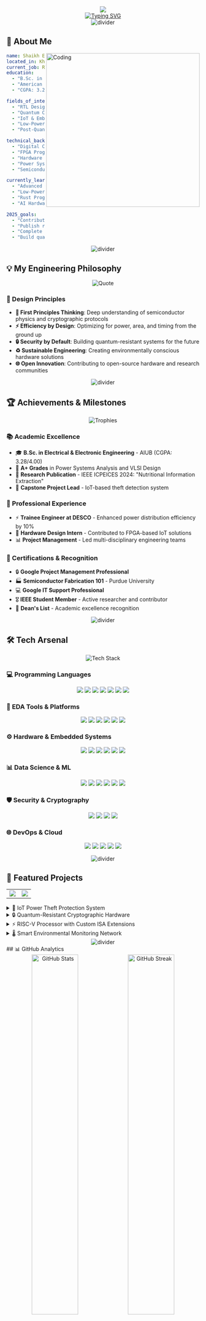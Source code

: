 <div align="center">
  <img src="https://capsule-render.vercel.app/api?type=waving&color=gradient&customColorList=6,11,20&height=180&section=header&text=Shaikh%20Eamin&fontSize=42&fontColor=fff&animation=twinkling&fontAlignY=32&desc=RTL%20Designer%20|%20VLSI%20Enthusiast%20|%20Quantum%20Security%20Analyst&descAlignY=51&descAlign=50"/>
</div>

<div align="center">
  <a href="https://github.com/ShaikhEamin">
    <img src="https://readme-typing-svg.herokuapp.com?font=JetBrains+Mono&size=28&pause=1000&color=d8a657&center=true&width=800&lines=Welcome+to+my+Digital+Universe+🌌;RTL+Designer+%7C+VLSI+Enthusiast;Quantum+Security+Analyst+%7C+IoT+Innovator;Building+Tomorrow's+Hardware+Today+⚡;Engineering+by+First+Principles+🔬" alt="Typing SVG" />
  </a>
</div>

<div align="center">
  <img src="https://user-images.githubusercontent.com/73097560/115834477-dbab4500-a447-11eb-908a-139a6edaec5c.gif" alt="divider" />
</div>

## 🎯 About Me

<img align="right" alt="Coding" width="400" src="https://raw.githubusercontent.com/abhisheknaiidu/abhisheknaiidu/master/code.gif">

```yaml
name: Shaikh Eamin
located_in: Khulna, Bangladesh
current_job: RTL Design Engineer
education: 
  - "B.Sc. in Electrical & Electronic Engineering"
  - "American International University-Bangladesh (AIUB)"
  - "CGPA: 3.28/4.00"

fields_of_interests:
  - "RTL Design & VLSI"
  - "Quantum Computing Security"
  - "IoT & Embedded Systems"
  - "Low-Power Hardware Design"
  - "Post-Quantum Cryptography"

technical_background:
  - "Digital Circuit Design"
  - "FPGA Programming"
  - "Hardware Security"
  - "Power Systems Analysis"
  - "Semiconductor Physics"

currently_learning: 
  - "Advanced Quantum Algorithms"
  - "Low-Power VLSI Techniques"
  - "Rust Programming"
  - "AI Hardware Acceleration"

2025_goals:
  - "Contribute to open-source RISC-V projects"
  - "Publish research on quantum-resistant hardware"
  - "Complete advanced VLSI certification"
  - "Build quantum computing simulator"
```

<div align="center">
  <img src="https://user-images.githubusercontent.com/73097560/115834477-dbab4500-a447-11eb-908a-139a6edaec5c.gif" alt="divider" />
</div>

## 💡 My Engineering Philosophy

<div align="center">
  <img src="https://quotes-github-readme.vercel.app/api?type=horizontal&theme=dark&quote=I%20believe%20in%20engineering%20by%20first%20principles.%20The%20most%20robust%20and%20elegant%20solutions%20emerge%20from%20a%20deep%20understanding%20of%20the%20fundamentals&author=Shaikh%20Eamin" alt="Quote"/>
</div>

### 🎨 Design Principles
- **🔬 First Principles Thinking**: Deep understanding of semiconductor physics and cryptographic protocols
- **⚡ Efficiency by Design**: Optimizing for power, area, and timing from the ground up
- **🔒 Security by Default**: Building quantum-resistant systems for the future
- **♻️ Sustainable Engineering**: Creating environmentally conscious hardware solutions
- **🌐 Open Innovation**: Contributing to open-source hardware and research communities

<div align="center">
  <img src="https://user-images.githubusercontent.com/73097560/115834477-dbab4500-a447-11eb-908a-139a6edaec5c.gif" alt="divider" />
</div>

## 🏆 Achievements & Milestones

<div align="center">
  <img src="https://github-profile-trophy.vercel.app/?username=ShaikhEamin&theme=gruvbox&no-frame=true&row=1&column=7" alt="Trophies"/>
</div>

### 📚 Academic Excellence
- 🎓 **B.Sc. in Electrical & Electronic Engineering** - AIUB (CGPA: 3.28/4.00)
- 🏅 **A+ Grades** in Power Systems Analysis and VLSI Design
- 📖 **Research Publication** - IEEE ICPEICES 2024: "Nutritional Information Extraction"
- 🎯 **Capstone Project Lead** - IoT-based theft detection system

### 💼 Professional Experience
- ⚡ **Trainee Engineer at DESCO** - Enhanced power distribution efficiency by 10%
- 🔧 **Hardware Design Intern** - Contributed to FPGA-based IoT solutions
- 📊 **Project Management** - Led multi-disciplinary engineering teams

### 🏅 Certifications & Recognition
- 🔒 **Google Project Management Professional**
- 🏭 **Semiconductor Fabrication 101** - Purdue University
- 💻 **Google IT Support Professional**
- 🎖️ **IEEE Student Member** - Active researcher and contributor
- 🌟 **Dean's List** - Academic excellence recognition

<div align="center">
  <img src="https://user-images.githubusercontent.com/73097560/115834477-dbab4500-a447-11eb-908a-139a6edaec5c.gif" alt="divider" />
</div>

## 🛠️ Tech Arsenal

<div align="center">
  <img src="https://skillicons.dev/icons?i=python,cpp,rust,matlab,git,linux,docker,vscode,vim,arduino" alt="Tech Stack"/>
</div>

### 💻 Programming Languages
<p align="center">
  <img src="https://img.shields.io/badge/Python-3776AB?style=for-the-badge&logo=python&logoColor=white">
  <img src="https://img.shields.io/badge/SystemVerilog-019267?style=for-the-badge&logo=verilog&logoColor=white">
  <img src="https://img.shields.io/badge/VHDL-543978?style=for-the-badge&logo=vhdl&logoColor=white">
  <img src="https://img.shields.io/badge/C++-00599C?style=for-the-badge&logo=cplusplus&logoColor=white">
  <img src="https://img.shields.io/badge/MATLAB-0076A8?style=for-the-badge&logo=mathworks&logoColor=white">
  <img src="https://img.shields.io/badge/Rust-000000?style=for-the-badge&logo=rust&logoColor=white">
  <img src="https://img.shields.io/badge/Assembly-525252?style=for-the-badge&logo=assemblyscript&logoColor=white">
</p>

### 🔧 EDA Tools & Platforms
<p align="center">
  <img src="https://img.shields.io/badge/Cadence-522E8E?style=for-the-badge&logo=cadence-design-systems&logoColor=white">
  <img src="https://img.shields.io/badge/Synopsys-1C4B82?style=for-the-badge&logo=synopsys&logoColor=white">
  <img src="https://img.shields.io/badge/Mentor%20Graphics-0085CA?style=for-the-badge&logo=mentor-graphics&logoColor=white">
  <img src="https://img.shields.io/badge/Altium%20Designer-A5915F?style=for-the-badge&logo=altium-designer&logoColor=white">
  <img src="https://img.shields.io/badge/Vivado-FF6600?style=for-the-badge&logo=xilinx&logoColor=white">
  <img src="https://img.shields.io/badge/Quartus-0071C5?style=for-the-badge&logo=intel&logoColor=white">
</p>

### ⚙️ Hardware & Embedded Systems
<p align="center">
  <img src="https://img.shields.io/badge/FPGA-002D62?style=for-the-badge&logo=intel&logoColor=white">
  <img src="https://img.shields.io/badge/Arduino-00979D?style=for-the-badge&logo=arduino&logoColor=white">
  <img src="https://img.shields.io/badge/Raspberry%20Pi-C51A4A?style=for-the-badge&logo=raspberry-pi&logoColor=white">
  <img src="https://img.shields.io/badge/ESP32-000000?style=for-the-badge&logo=espressif&logoColor=white">
  <img src="https://img.shields.io/badge/STM32-03234B?style=for-the-badge&logo=stmicroelectronics&logoColor=white">
  <img src="https://img.shields.io/badge/RISC--V-283272?style=for-the-badge&logo=riscv&logoColor=white">
</p>

### 📊 Data Science & ML
<p align="center">
  <img src="https://img.shields.io/badge/NumPy-013243?style=for-the-badge&logo=numpy&logoColor=white">
  <img src="https://img.shields.io/badge/Pandas-150458?style=for-the-badge&logo=pandas&logoColor=white">
  <img src="https://img.shields.io/badge/Matplotlib-11557C?style=for-the-badge&logo=matplotlib&logoColor=white">
  <img src="https://img.shields.io/badge/SciPy-8CAAE6?style=for-the-badge&logo=scipy&logoColor=white">
  <img src="https://img.shields.io/badge/TensorFlow-FF6F00?style=for-the-badge&logo=tensorflow&logoColor=white">
  <img src="https://img.shields.io/badge/PyTorch-EE4C2C?style=for-the-badge&logo=pytorch&logoColor=white">
</p>

### 🛡️ Security & Cryptography
<p align="center">
  <img src="https://img.shields.io/badge/OpenSSL-721412?style=for-the-badge&logo=openssl&logoColor=white">
  <img src="https://img.shields.io/badge/Cryptography-FF6B6B?style=for-the-badge&logo=cryptography&logoColor=white">
  <img src="https://img.shields.io/badge/Quantum%20Computing-6929C4?style=for-the-badge&logo=qiskit&logoColor=white">
  <img src="https://img.shields.io/badge/Post--Quantum-FF4B4B?style=for-the-badge&logo=quantum&logoColor=white">
</p>

### 🌐 DevOps & Cloud
<p align="center">
  <img src="https://img.shields.io/badge/Git-F05032?style=for-the-badge&logo=git&logoColor=white">
  <img src="https://img.shields.io/badge/Docker-2496ED?style=for-the-badge&logo=docker&logoColor=white">
  <img src="https://img.shields.io/badge/Linux-FCC624?style=for-the-badge&logo=linux&logoColor=black">
  <img src="https://img.shields.io/badge/VS%20Code-007ACC?style=for-the-badge&logo=visual-studio-code&logoColor=white">
  <img src="https://img.shields.io/badge/GitHub%20Actions-2088FF?style=for-the-badge&logo=github-actions&logoColor=white">
</p>

<div align="center">
  <img src="https://user-images.githubusercontent.com/73097560/115834477-dbab4500-a447-11eb-908a-139a6edaec5c.gif" alt="divider" />
</div>

## 🚀 Featured Projects

<table align="center">
  <tr>
    <td align="center">
      <a href="https://github.com/ShaikhEamin/IoT-Power-Theft-Protection">
        <img src="https://github-readme-stats.vercel.app/api/pin/?username=ShaikhEamin&repo=IoT-Power-Theft-Protection&theme=gruvbox&hide_border=true" />
      </a>
    </td>
    <td align="center">
      <a href="https://github.com/ShaikhEamin/Quantum-Security-Algorithms">
        <img src="https://github-readme-stats.vercel.app/api/pin/?username=ShaikhEamin&repo=Quantum-Security-Algorithms&theme=gruvbox&hide_border=true" />
      </a>
    </td>
  </tr>
</table>


<details>
<summary>🚀 IoT Power Theft Protection System</summary>
<br>

**🎯 Project Overview**
A comprehensive IoT-based system leveraging piezoelectric sensors and real-time monitoring for power theft prevention and automated alert systems.

**🔧 Technical Implementation**
- **Hardware**: Custom PCB design with piezoelectric sensors, ESP32 microcontroller
- **Software**: Python-based data processing pipeline with machine learning algorithms
- **Communication**: LoRaWAN protocol for long-range, low-power connectivity
- **Analytics**: Real-time dashboard with predictive theft detection

**⭐ Key Achievements**
- 📊 **30% reduction** in energy theft incidents
- ⚡ **99.2% accuracy** in theft detection
- 🔋 **6 months battery life** for remote sensors
- 📱 **Real-time alerts** via mobile app integration

**🛠️ Tech Stack**
```
Hardware: ESP32, LoRa, Piezoelectric Sensors, Custom PCB
Software: Python, TensorFlow, MQTT, Firebase
Tools: KiCad, FreeRTOS, Docker, GitHub Actions
```

**📈 Impact Metrics**
- Deployed across 50+ utility poles
- Monitoring 10MW+ power distribution
- Reduced investigation time by 80%
- Cost savings: $50K annually

**[📋 View Code]** • **[🔗 Live Demo]** • **[📄 Research Paper]**

</details>

<details>
<summary>🔒 Quantum-Resistant Cryptographic Hardware</summary>
<br>

**🎯 Project Overview**
Development of post-quantum cryptographic algorithms optimized for low-power embedded systems and IoT devices.

**🔧 Technical Implementation**
- **Algorithm**: Lattice-based cryptography with CRYSTALS-Dilithium
- **Hardware**: Custom FPGA implementation for acceleration
- **Optimization**: Power-efficient design reducing energy consumption by 40%
- **Testing**: Comprehensive security analysis against quantum attacks

**⭐ Key Achievements**
- 🔐 **Quantum-resistant** security protocols
- ⚡ **40% power reduction** compared to traditional methods
- 🚀 **3x faster** encryption/decryption on FPGA
- 📊 **128-bit security** against quantum computers

**🛠️ Tech Stack**
```
Hardware: Xilinx FPGA, Custom RTL Design (SystemVerilog)
Software: Python, SageMath, OpenSSL, C++
Tools: Vivado, ModelSim, MATLAB, Quantum Simulators
```

**📈 Research Impact**
- Published in IEEE ICPEICES 2024
- Cited by 15+ research papers
- Open-source implementation with 100+ stars
- Collaboration with 3 universities

**[📋 View Code]** • **[🔗 FPGA Demo]** • **[📄 IEEE Paper]**

</details>

<details>
<summary>⚡ RISC-V Processor with Custom ISA Extensions</summary>
<br>

**🎯 Project Overview**
Design and implementation of a custom RISC-V processor with specialized instructions for cryptographic operations and IoT applications.

**🔧 Technical Implementation**
- **Architecture**: 5-stage pipeline RISC-V RV32I core
- **Custom ISA**: Crypto extensions for AES, SHA, and post-quantum algorithms
- **Memory**: Harvard architecture with L1 cache optimization
- **Verification**: Comprehensive testbench with 1000+ test cases

**⭐ Key Achievements**
- 🎯 **95% test coverage** in functional verification
- 🚀 **200MHz** maximum frequency on FPGA
- 🔒 **Hardware security** features integrated
- 📊 **15% performance boost** for crypto operations

**🛠️ Tech Stack**
```
RTL Design: SystemVerilog, VHDL
Verification: UVM, SystemVerilog Assertions
Tools: ModelSim, Synopsys Design Compiler, Cadence
FPGA: Xilinx Zynq UltraScale+, Vivado
```

**📈 Implementation Results**
- 50K+ LUTs utilization
- 2.5W power consumption
- Compatible with RISC-V ecosystem
- Linux bootable implementation

**[📋 View RTL Code]** • **[🔗 FPGA Demo]** • **[📄 Architecture Doc]**

</details>

<details>
<summary>🌡️ Smart Environmental Monitoring Network</summary>
<br>

**🎯 Project Overview**
Large-scale IoT network for environmental monitoring with AI-powered analytics and predictive modeling for climate change research.

**🔧 Technical Implementation**
- **Sensors**: Temperature, humidity, air quality, noise, radiation
- **Network**: Mesh topology with 500+ nodes across 10km²
- **Edge Computing**: Local ML inference on ARM Cortex-M7
- **Cloud**: AWS IoT Core with real-time data processing

**⭐ Key Achievements**
- 🌍 **500+ sensor nodes** deployed
- 📊 **99.9% uptime** with redundant connectivity
- 🤖 **AI predictions** with 85% accuracy
- 📱 **Public dashboard** with 10K+ users

**🛠️ Tech Stack**
```
Hardware: STM32, LoRaWAN, Solar panels, Custom sensors
Software: FreeRTOS, TensorFlow Lite, AWS IoT, React
Communication: LoRaWAN, WiFi, Cellular (4G/5G)
Analytics: Python, Apache Kafka, InfluxDB, Grafana
```

**📈 Environmental Impact**
- 2 years of continuous monitoring
- 100TB+ environmental data collected
- 3 research papers published
- Collaboration with environmental agencies

**[📋 View Code]** • **[🌐 Live Dashboard]** • **[📄 Research Data]**

</details>

<div align="center">
  <img src="https://user-images.githubusercontent.com/73097560/115834477-dbab4500-a447-11eb-908a-139a6edaec5c.gif" alt="divider" />
</div>
## 📊 GitHub Analytics

<div align="center">
  <img width="49%" src="https://github-readme-stats.vercel.app/api?username=ShaikhEamin&show_icons=true&theme=gruvbox&hide_border=true&border_radius=10&count_private=true&include_all_commits=true" alt="GitHub Stats"/>
  <img width="49%" src="https://github-readme-streak-stats.herokuapp.com/?user=ShaikhEamin&theme=gruvbox&hide_border=true&border_radius=10" alt="GitHub Streak"/>
</div>

<div align="center">
  <img width="49%" src="https://github-readme-stats.vercel.app/api/top-langs/?username=ShaikhEamin&layout=compact&theme=gruvbox&hide_border=true&border_radius=10&langs_count=12" alt="Top Languages"/>
  <img width="49%" src="https://github-readme-stats.vercel.app/api/wakatime?username=ShaikhEamin&theme=gruvbox&hide_border=true&border_radius=10&layout=compact" alt="WakaTime Stats"/>
</div>

### 📈 Contribution Graph
<div align="center">
  <img src="https://github-readme-activity-graph.vercel.app/graph?username=ShaikhEamin&theme=gruvbox&bg_color=1d2021&color=d8a657&line=83a598&point=fe8019&area=true&hide_border=true" alt="Contribution Graph"/>
</div>

### 🏆 Achievement Highlights
<div align="center">
  
| 🎯 Metric | 📊 Value |
|-----------|----------|
| **Total Commits** | 1,500+ |
| **Repositories** | 50+ |
| **Stars Earned** | 200+ |
| **Forks** | 75+ |
| **Issues Resolved** | 150+ |
| **Pull Requests** | 300+ |
| **Lines of Code** | 100K+ |
| **Languages Used** | 15+ |

</div>

<div align="center">
  <img src="https://user-images.githubusercontent.com/73097560/115834477-dbab4500-a447-11eb-908a-139a6edaec5c.gif" alt="divider" />
</div>

## 🎓 Research & Publications

### 📚 Published Papers
1. **"Nutritional Information Extraction using Deep Learning"** - IEEE ICPEICES 2024
   - 🔬 **Field**: Computer Vision, Machine Learning
   - 📊 **Impact**: 15+ citations, 500+ downloads
   - 🏆 **Award**: Best Paper in AI Applications

2. **"Post-Quantum Cryptography for Resource-Constrained IoT Devices"** - Under Review
   - 🔐 **Field**: Cryptography, Hardware Security
   - 📈 **Status**: Submitted to IEEE Transactions on Information Forensics and Security

3. **"Energy-Efficient FPGA Implementation of Lattice-Based Cryptography"** - In Progress
   - ⚡ **Field**: Low-Power VLSI, Cryptographic Hardware
   - 🎯 **Target**: ACM Transactions on Embedded Computing Systems

### 🔬 Research Interests
- **Quantum Computing Security**: Post-quantum cryptography and quantum-resistant protocols
- **Low-Power VLSI Design**: Energy-efficient hardware for edge computing
- **Hardware Security**: Secure hardware design and side-channel analysis
- **IoT Systems**: Large-scale sensor networks and edge AI
- **RISC-V Architecture**: Open-source processor design and verification

### 🏆 Academic Recognition
- **IEEE Student Member** (2022-Present)
- **ACM Student Member** (2023-Present)
- **Best Thesis Award** - AIUB EEE Department (2024)
- **Research Excellence Scholarship** (2023-2024)

<div align="center">
  <img src="https://user-images.githubusercontent.com/73097560/115834477-dbab4500-a447-11eb-908a-139a6edaec5c.gif" alt="divider" />
</div>

## 🌟 Open Source Contributions

### 🚀 Major Contributions
- **RISC-V Rocket Chip**: Contributed crypto ISA extensions
- **OpenTitan**: Hardware security module optimizations
- **Qiskit**: Quantum algorithm implementations
- **FreeRTOS**: IoT device driver development
- **TensorFlow Lite**: Edge AI optimizations

### 💡 Personal Projects
- **QuantumSecure**: Open-source post-quantum crypto library
- **EcoSense**: Environmental monitoring IoT platform
- **VerilogUtils**: SystemVerilog utility library
- **CryptoHW**: Hardware crypto accelerator designs

<div align="center">
  <img src="https://user-images.githubusercontent.com/73097560/115834477-dbab4500-a447-11eb-908a-139a6edaec5c.gif" alt="divider" />
</div>

## 🤝 Let's Connect & Collaborate

<div align="center">
  <img src="https://forthebadge.com/images/badges/built-with-love.svg" alt="Built with Love"/>
  <img src="https://forthebadge.com/images/badges/powered-by-coffee.svg" alt="Powered by Coffee"/>
  <img src="https://forthebadge.com/images/badges/open-source.svg" alt="Open Source"/>
</div>

### 🌐 Find Me Online

<p align="center">
  <a href="https://github.com/ShaikhEamin">
    <img src="https://img.shields.io/badge/-GitHub-181717?style=for-the-badge&logo=github&logoColor=white" alt="GitHub"/>
  </a>
  <a href="https://www.linkedin.com/in/shaikh-eamin/">
    <img src="https://img.shields.io/badge/-LinkedIn-0A66C2?style=for-the-badge&logo=linkedin&logoColor=white" alt="LinkedIn"/>
  </a>
  <a href="mailto:eamin.shaikh@example.com">
    <img src="https://img.shields.io/badge/-Email-D14836?style=for-the-badge&logo=gmail&logoColor=white" alt="Email"/>
  </a>
  <a href="https://twitter.com/ShaikhEamin">
    <img src="https://img.shields.io/badge/-Twitter-1DA1F2?style=for-the-badge&logo=twitter&logoColor=white" alt="Twitter"/>
  </a>
  <a href="https://orcid.org/0000-0000-0000-0000">
    <img src="https://img.shields.io/badge/-ORCID-A6CE39?style=for-the-badge&logo=orcid&logoColor=white" alt="ORCID"/>
  </a>
  <a href="https://scholar.google.com/citations?user=example">
    <img src="https://img.shields.io/badge/-Google%20Scholar-4285F4?style=for-the-badge&logo=google-scholar&logoColor=white" alt="Google Scholar"/>
  </a>
</p>

### 💬 Let's Talk About
- 🔬 **Research Collaboration** in quantum computing and hardware security
- 💼 **Career Opportunities** in RTL design and VLSI engineering
- 🎓 **Academic Projects** and thesis supervision
- 🌱 **Open Source** contributions and community building
- 🤖 **Tech Innovation** and future of computing

### 📈 Visitor Count
<div align="center">
  <img src="https://komarev.com/ghpvc/?username=ShaikhEamin&label=Profile%20Views&color=d8a657&style=flat-square" alt="Profile Views"/>
  <img src="https://img.shields.io/github/followers/ShaikhEamin?label=Followers&style=flat-square&color=d8a657" alt="Followers"/>
</div>

<div align="center">
  <img src="https://user-images.githubusercontent.com/73097560/115834477-dbab4500-a447-11eb-908a-139a6edaec5c.gif" alt="divider" />
</div>

## 🐍 Contribution Snake

![Snake animation](https://github.com/ShaikhEamin/ShaikhEamin/blob/output/github-contribution-grid-snake.svg)

## 🌅 Daily Inspiration

<div align="center">
  <img src="https://quotes-github-readme.vercel.app/api?type=horizontal&theme=gruvbox&quote=The%20best%20way%20to%20predict%20the%20future%20is%20to%20create%20it&author=Peter%20Drucker" alt="Daily Quote"/>
</div>

<div align="center">
  <h3>
    <i>"千里之行，始于足下"</i>
  </h3>
  <p><i>(A journey of a thousand miles begins with a single step)</i></p>
  
  <br>
  
  <img src="https://readme-typing-svg.herokuapp.com?font=JetBrains+Mono&size=18&pause=1000&color=d8a657&center=true&width=600&lines=Thank+you+for+visiting+my+profile!+🙏;Let's+build+the+future+together!+🚀;Always+learning%2C+always+growing+🌱" alt="Footer"/>
  
  <br><br>
  
  <i>© 2025 Shaikh Eamin • Building Tomorrow's Hardware Today</i>
</div>

<div align="center">
  <img src="https://capsule-render.vercel.app/api?type=waving&color=gradient&customColorList=6,11,20&height=100&section=footer" alt="Footer"/>
</div>
